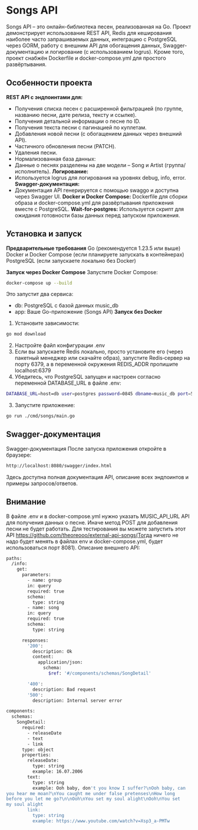 # Songs API
Songs API – это онлайн-библиотека песен, реализованная на Go. Проект демонстрирует использование REST API, Redis для кеширования наиболее часто запрашиваемых данных, интеграцию с PostgreSQL через GORM, работу с внешним API для обогащения данных, Swagger-документацию и логирование (с использованием logrus). Кроме того, проект снабжён Dockerfile и docker-compose.yml для простого развёртывания.

## Особенности проекта
**REST API с эндпоинтами для:**
- Получения списка песен с расширенной фильтрацией (по группе, названию песни, дате релиза, тексту и ссылке).
- Получения детальной информации о песне по ID.
- Получения текста песни с пагинацией по куплетам.
- Добавления новой песни (с обогащением данных через внешний API).
- Частичного обновления песни (PATCH).
- Удаления песни.
- Нормализованная база данных:
- Данные о песнях разделены на две модели – Song и Artist (группа/исполнитель).
**Логирование:**
- Используется logrus для логирования на уровнях debug, info, error.
**Swagger-документация:**
- Документация API генерируется с помощью swaggo и доступна через Swagger UI.
**Docker и Docker Compose:**
Dockerfile для сборки образа и docker-compose.yml для развёртывания приложения вместе с PostgreSQL.
**Wait-for-postgres:**
Используется скрипт для ожидания готовности базы данных перед запуском приложения.

## Установка и запуск
**Предварительные требования**
Go (рекомендуется 1.23.5 или выше)
Docker и Docker Compose (если планируете запускать в контейнерах)
PostgreSQL (если запускаете локально без Docker)

**Запуск через Docker Compose**
Запустите Docker Compose:
```bash
docker-compose up --build
```
Это запустит два сервиса:

- db: PostgreSQL с базой данных music_db
- app: Ваше Go-приложение (Songs API)
**Запуск без Docker**
1. Установите зависимости:
```bash
go mod download
```
2. Настройте файл конфигурации .env
3. Если вы запускаете Redis локально, просто установите его (через пакетный менеджер или скачайте образ), запустите Redis‑сервер на порту 6379, а в переменной окружения REDIS_ADDR пропишите localhost:6379
3. Убедитесь, что PostgreSQL запущен и настроен согласно переменной DATABASE_URL в файле .env:
```bash
DATABASE_URL=host=db user=postgres password=0845 dbname=music_db port=5432 sslmode=disable TimeZone=Europe/Moscow
```
3. Запустите приложение:
```bash
go run ./cmd/songs/main.go
```
## Swagger-документация
Swagger-документация
После запуска приложения откройте в браузере:
```bash
http://localhost:8080/swagger/index.html
```
Здесь доступна полная документация API, описание всех эндпоинтов и примеры запросов/ответов.
## Внимание
В файле .env и в docker-compose.yml нужно указать MUSIC_API_URL API для получения данных о песне. Иначе метод POST для добавления песни не будет работать.
Для тестирования вы можете запустить этот API https://github.com/theoreooo/external-api-songs(Тогда ничего не надо будет менять в файлах env и docker-compose.yml, будет использоваться порт 8081).
Описание внешнего API:
```bash
paths:
  /info:
    get:
      parameters:
        - name: group
        in: query
        required: true
        schema:
          type: string
        - name: song
        in: query
        required: true
        schema:
          type: string

      responses:
        '200':
          description: Ok
          content:
            application/json:
              schema:
                $ref: '#/components/schemas/SongDetail'

        '400':
          description: Bad request
        '500':
          description: Internal server error

components:
  schemas:
    SongDetail:
      required:
        - releaseDate
        - text
        - link
      type: object
      properties:
        releaseDate:
          type: string
          example: 16.07.2006
        text:
          type: string
          example: Ooh baby, don't you know I suffer?\nOoh baby, can
you hear me moan?\nYou caught me under false pretenses\nHow long
before you let me go?\n\nOoh\nYou set my soul alight\nOoh\nYou set
my soul alight
        link:
          type: string
          example: https://www.youtube.com/watch?v=Xsp3_a-PMTw
```
